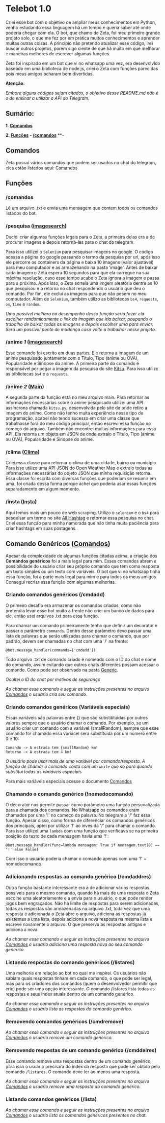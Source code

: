 # Telebot 1.0

Criei esse bot com o objetivo de ampliar meus conhecimentos em Python, venho estudando essa linguagem há um tempo e queria saber até onde poderia chegar com ela. 
O bot, que chamo de Zeta, foi meu primeiro grande projeto solo, o que me fez por em prática muitos conhecimentos e aprender muitas outras coisas. A principio não pretendo atualizar esse código, irei buscar outros projetos, porém sigo ciente de que há muito em que melhorar e maneiras melhores de escrever algumas funções.

Zeta foi inspirado em um bot que vi no whatsapp uma vez, era desenvolvido baseado em uma biblioteca de node.js, criei o Zeta com funções parecidas pois meus amigos acharam bem divertidas. 

**Atenção:**

_Embora alguns códigos sejam citados, o objetivo desse README.md não é o de ensinar a utilizar a API do Telegram._


## Sumário:

**1. [Comandos](https://github.com/M-de-Mateus/telebot#comandos)**

**2. [Funções](https://github.com/M-de-Mateus/telebot#funcoes)**
  **- [/comandos](https://github.com/M-de-Mateus/telebot#comandos-1)**
  **-

## Comandos

Zeta possui vários comandos que podem ser usados no chat do telegram, eles estão listados aqui: [Comandos](botfunc/comandosgerais.txt)

## Funções

### /comandos

Lê um arquivo .txt e envia uma mensagem que contem todos os comandos listados do bot.

### /pesquisa ([imagesearch](botfunc/imagemsearch.py))

Decidi criar algumas funções legais para o Zeta, a primeira delas era a de procurar imagens e depois retorná-las para o chat do telegram.

Para isso utilizei o `Selenium` para pesquisar imagens no google. O código acessa a página do google passando o termo da pesquisa por url, após isso ele percorre os containers da página e baixa 10 imagens (valor ajustável) para meu computador e as armazenando na pasta 'image'. Antes de baixar cada imagem o Zeta espera 10 segundos para que ela carregue na sua máxima resolução, caso esse tempo acabe o Zeta ignora a imagem e passa para a próxima. Após isso, o Zeta sorteia uma imgem aleatória dentre as 10 que pesquisou e a retorna no chat respondendo o usuário que deu o comando. Por fim, ele exclui as imagens para que não pesem no meu computador. Além de `Selenium`, também utilizo as bibliotecas `bs4`, `requests`, `os`, `time` e `random`.

_Uma possível melhora no desempenho dessa função seria fazer ela escolher randomicamente o link da imagem que iria baixar, poupando o trabalho de baixar todas as imagens e depois escolher uma para enviar. Será um possível ponto de mudança caso volte a trabalhar nesse projeto._

### /anime _1_ ([imagesearch](botfunc/imagemsearch.py))

Esse comando foi escrito em duas partes. Ele retorna a imagem de um anime pesquisado juntamente com o Título, Tipo (anime ou OVA), Popularidade e Sinopse do anime.
A primeira parte do comando é responsável por pegar a imagem da pesquisa do site [Kitsu](https://kitsu.io/anime). Para isso utilizo as bibliotecas `bs4` e a `requests`.

### /anime _2_ ([Main](main.py))

A segunda parte da função está no meu arquivo main. Para retornar as informações necessárias sobre o anime pesquisado utilizei uma API assíncrona chamada `kitsu.py`, desenvolvida pelo site de onde retiro a imagem do anime. Como não tenho muita experiência nesse tipo de programação, acabei não tendo sucesso em criar uma classe que trabalhasse fora do meu código principal, então escrevi essa função no começo do arquivo. Também não encontrei muitas informações para essa API. Ela retorna um objeto em JSON de onde extraio o Título, Tipo (anime ou OVA), Popularidade e Sinopse do anime.

### /clima ([Clima](botfunc/clima.py))

Criei essa classe para retornar o clima de uma cidade, bairro ou municipio. Para isso utilizo uma API JSON do Open Weather Map e extraio todas as informações necessárias do objeto JSON que minha requisição retorna. Essa classe foi escrita com diversas funções que poderiam se resumir em uma, foi criada dessa forma porque achei que poderia usar essas funções separadamente em algum momento.

### /insta ([Insta](botfunc/textsearch.py))

Aqui temos mais um pouco de web scraping. Utilizo o `selenium` e o `bs4` para pesquisar um termo no site [All Hashtag](https://www.all-hashtag.com/) e retornar essa pesquisa no chat. Criei essa função para minha namorada que não tinha muita paciência para criar hashtags em suas postagens.

## Comando Genéricos ([Comandos](botfunc/comandos.py))

Apesar da complexidade de algumas funções citadas acima, a criação dos **Comandos genéricos** foi a mais legal para mim. Esses comandos abrem a possibilidade do usuário criar seu próprio comando que tem como resposta um texto simples ou um texto com variáveis. O bot que vi no whatsapp tinha essa função, foi a parte mais legal para mim e para todos os meus amigos. Consegui recriar essa função com algumas melhorias.

### Criando comandos genéricos (/cmdadd)

O primeiro desafio era armazenar os comandos criados, como não pretendia levar esse bot muito a frente não criei um banco de dados para ele, então usei arquivos .txt para essa função.

Para chamar um comando primeiramente tenho que definir um decorator e passar o parâmetro `commands`. Dentro desse parâmetro devo passar uma lista de palavras que serão utilizadas para chamar o comando, que por padrão, devem ser chamadas no chat com uma '/' na frente:

```
@bot.message_handler(commands=['cmdadd'])
```

Todo arquivo .txt de comando criado é nomeado com o ID do chat e nome do comando, assim evitando que outros chats diferentes possam acessar o comando. Como pode ser observado na pasta [Generic](generic).

*Ocultei o ID do chat por motivos de segurança*

*Ao chamar esse comando e seguir as instruções presentes no arquivo [Comandos](botfunc/comandosgerais.txt) o usuário cria seu comando.*

### Criando comandos genéricos (Variáveis especiais)

Essas variáveis são palavras entre {} que são substitituidas por outros valores sempre que o usuário chamar o comando.
Por exemplo, se um usuário criar um comando com a variável {smallRandom}, sempre que esse comando for chamado essa variácel será substítuida por um número entre 0 e 10:

```
Comando -> A estrada tem {smallRandom} km!
Retorno -> A estrada tem 4 km!
```

*O usuário pode usar mais de uma variável por comando/resposta. A função de chamar o comando conta com um `while` que só para quando substitui todas as variáveis especiais*

Para mais variáveis especiais acesse o documento [Comandos](botfunc/comandosgerais.txt)

### Chamando o comando genérico (!nomedocomando)

O decorator nos permite passar como parâmetro uma função personalizada para a chamada dos comandos. No Whatsapp os comandos eram chamados por uma '!' no começo da palavra. No telegram a '/' faz essa função. Apesar disso, como forma de diferenciar os comandos genéricos dos principais, optei por utilizar '!' ao invés da '/' para chamar o comando. Para isso utilizei uma `lambda` com uma função que verificava se na primeira posição do texto de cada mensagem havia uma '!':

```
@bot.message_handler(func=lambda mensagem: True if mensagem.text[0] == '!' else False)
```

Com isso o usuário poderia chamar o comando apenas com uma '!' + nomedocomando.

### Adicionando respostas ao comando genérico (/cmdaddres)

Outra função bastante interessante era a de adicionar várias respostas possíveis para o mesmo comando, quando há mais de uma resposta o Zeta escolhe uma aleatoriamente e a envia para o usuário, o que pode render jogos bem engraçados. Não há limite de respostas para serem adicionadas, todas as respostas são armazenadas no arquivo .txt, toda vez que uma resposta é adicionada o Zeta abre o arquivo, adiciona as respostas já existentes a uma lista, depois adiciona a nova resposta na mesma lista e escreve novamente o arquivo. O que preserva as respostas antigas e adiciona a nova.

*Ao chamar esse comando e seguir as instruções presentes no arquivo [Comandos](botfunc/comandosgerais.txt) o usuário adiciona uma resposta nova ao seu comando genérico.*


### Listando respostas do comando genéricos (/listares)

Uma melhoria em relação ao bot no qual me inspirei. Os usuários não sabiam quais respostas tinham em cada comando, o que pode ser legal, mas para os criadores dos comandos (quem o desenvolvedor permitir que crie) pode ser uma opção interessante. O comando /listares lista todas as respostas e seus index atuais dentro de um comando genérico.

*Ao chamar esse comando e seguir as instruções presentes no arquivo [Comandos](botfunc/comandosgerais.txt) o usuário lista as respostas do comando genérico.*

### Removendo comandos genéricos (/cmdremove)

*Ao chamar esse comando e seguir as instruções presentes no arquivo [Comandos](botfunc/comandosgerais.txt) o usuário remove um comando genérico.*

### Removendo respostas de um comando genérico (/cmddelres)

Esse comando remove uma respostas dentro de um comando genérico, para isso o usuário precisará do index da resposta que pode ser obtido pelo comando `/listares`.
O comando deve ter ao menos uma resposta.

*Ao chamar esse comando e seguir as instruções presentes no arquivo [Comandos](botfunc/comandosgerais.txt) o usuário remove uma resposta do comando genérico.*

### Listando comandos genéricos (/lista)

*Ao chamar esse comando e seguir as instruções presentes no arquivo [Comandos](botfunc/comandosgerais.txt) o usuário lista os comandos genéricos presentes no chat.*
